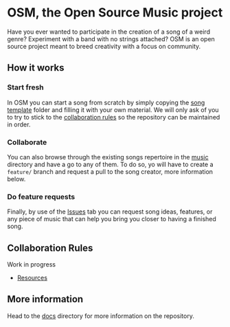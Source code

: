 # OSM, the Open Source Music project

Have you ever wanted to participate in the creation of a song of a weird genre? Experiment with a band with no strings attached?
OSM is an open source project meant to breed creativity with a focus on community.

## How it works

### Start fresh

In OSM you can start a song from scratch by simply copying the [song template](./templates/song/README.md) folder and filling it with your own material. We will only ask of you to try to stick to the [collaboration rules](#collaboration-rules) so the repository can be maintained in order.

### Collaborate

You can also browse through the existing songs repertoire in the [music](music) directory and have a go to any of them. To do so, yo will have to create a `feature/` branch and request a pull to the song creator, more information below.

### Do feature requests

Finally, by use of the [Issues](https://github.com/xwhiteout/open-source-music/issues) tab you can request song ideas, features, or any piece of music that can help you bring you closer to having a finished song.

## Collaboration Rules

Work in progress

- [Resources](resources/README.md)

## More information

Head to the [docs](docs/README.md) directory for more information on the repository.